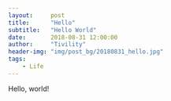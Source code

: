 ```yaml
---
layout:     post
title:      "Hello"
subtitle:   "Hello World"
date:       2018-08-31 12:00:00
author:     "Tivility"
header-img: "img/post_bg/20180831_hello.jpg"
tags:
    - Life
---
```

Hello, world!